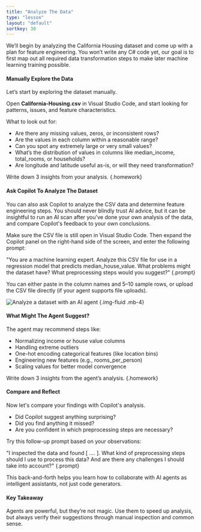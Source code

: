 ```yaml
---
title: "Analyze The Data"
type: "lesson"
layout: "default"
sortkey: 30
---
```


We’ll begin by analyzing the California Housing dataset and come up with a plan for feature engineering. You won’t write any C# code yet, our goal is to first map out all required data transformation steps to make later machine learning training possible.

#### Manually Explore the Data

Let’s start by exploring the dataset manually.

Open **California-Housing.csv** in Visual Studio Code, and start looking for patterns, issues, and feature characteristics.

What to look out for:

-    Are there any missing values, zeros, or inconsistent rows?
-    Are the values in each column within a reasonable range?
-    Can you spot any extremely large or very small values?
-    What’s the distribution of values in columns like median_income, total_rooms, or households?
-    Are longitude and latitude useful as-is, or will they need transformation?

Write down 3 insights from your analysis.
{.homework}

#### Ask Copilot To Analyze The Dataset

You can also ask Copilot to analyze the CSV data and determine feature engineering steps. You should never blindly trust AI advice, but it can be insightful to run an AI scan after you've done your own analysis of the data, and compare Copilot's feedback to your own conclusions. 

Make sure the CSV file is still open in Visual Studio Code. Then expand the Copilot panel on the right-hand side of the screen, and enter the following prompt:

"You are a machine learning expert. Analyze this CSV file for use in a regression model that predicts median_house_value. What problems might the dataset have? What preprocessing steps would you suggest?"
{.prompt}

You can either paste in the column names and 5–10 sample rows, or upload the CSV file directly (if your agent supports file uploads).

![Analyze a dataset with an AI agent](../img/analyze.jpg)
{.img-fluid .mb-4}

#### What Might The Agent Suggest?

The agent may recommend steps like:

-    Normalizing income or house value columns
-    Handling extreme outliers
-    One-hot encoding categorical features (like location bins)
-    Engineering new features (e.g., rooms_per_person)
-    Scaling values for better model convergence

Write down 3 insights from the agent’s analysis.
{.homework}

#### Compare and Reflect

Now let's compare your findings with Copilot's analysis.

-    Did Copilot suggest anything surprising?
-    Did you find anything it missed?
-    Are you confident in which preprocessing steps are necessary?

Try this follow-up prompt based on your observations:

"I inspected the data and found [ .... ]. What kind of preprocessing steps should I use to process this data? And are there any challenges I should take into account?"
{.prompt}

This back-and-forth helps you learn how to collaborate with AI agents as intelligent assistants, not just code generators.

#### Key Takeaway

Agents are powerful, but they’re not magic. Use them to speed up analysis, but always verify their suggestions through manual inspection and common sense.

